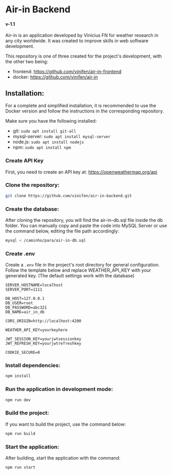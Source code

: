 # Air-in Backend
#### v-1.1

Air-in is an application developed by Vinicius FN for weather research in any city worldwide. It was created to improve skills in web software development.

This repository is one of three created for the project's development, with the other two being:
- frontend: https://github.com/vinifen/air-in-frontend
- docker: https://github.com/vinifen/air-in

## Installation:

For a complete and simplified installation, it is recommended to use the Docker version and follow the instructions in the corresponding repository.

Make sure you have the following installed:
- git:  `sudo apt install git-all`
- mysql-server: `sudo apt install mysql-server`
- node.js: `sudo apt install nodejs` 
- npm: `sudo apt install npm` 

### Create API Key
First, you need to create an API key at: https://openweathermap.org/api


### Clone the repository:

```bash
git clone https://github.com/vinifen/air-in-backend.git
```

### Create the database:

After cloning the repository, you will find the air-in-db.sql file inside the db folder.
You can manually copy and paste the code into MySQL Server or use the command below, editing the file path accordingly:

```bash
mysql < /caminho/para/air-in-db.sql
```


### Create .env

Create a `.env` file in the project's root directory for general configuration.
Follow the template below and replace WEATHER_API_KEY with your generated key.
(The default settings work with the database)

```.env
SERVER_HOSTNAME=localhost
SERVER_PORT=1111

DB_HOST=127.0.0.1
DB_USER=root
DB_PASSWORD=abc321
DB_NAME=air_in_db

CORS_ORIGIN=http://localhost:4200

WEATHER_API_KEY=yourkeyhere

JWT_SESSION_KEY=yourjwtsessionkey
JWT_REFRESH_KEY=yourjwtrefreshkey 
 
COOKIE_SECURE=0
```

### Install dependencies:

```bash
npm install
```

### Run the application in development mode:

```bash
npm run dev
```

### Build the project:

If you want to build the project, use the command below:

```bash
npm run build
```

### Start the application:

After building, start the application with the command:

```bash
npm run start
```



